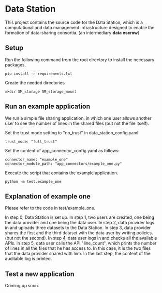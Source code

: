 # Data Station

This project contains the source code for the Data Station, which is a computational and data management infrastructure 
designed to enable the formation of data-sharing consortia. (an intermediary **data escrow**)

## Setup

Run the following command from the root directory to install the necessary packages.

    pip install -r requirements.txt

Create the needed directories

    mkdir SM_storage SM_storage_mount

## Run an example application

We run a simple file sharing application, in which one user allows another user to see the number of lines 
in the shared files (but not the file itself).

Set the trust mode setting to "no_trust" in data_station_config.yaml

    trust_mode: "full_trust"

Set the content of app_connector_config.yaml as follows:

    connector_name: "example_one"
    connector_module_path: "app_connectors/example_one.py"

Execute the script that contains the example application.

    python -m test.example_one

## Explanation of example one

Please refer to the code in test/example_one.

In step 0, Data Station is set up. In step 1, two users are created, one being the data provider
and one being the data user. In step 2, data provider logs in and uploads three datasets 
to the Data Station. In step 3, data provider shares the first and the third dataset 
with the data user by writing policies. (but not the second). In step 4, data user logs in 
and checks all the available APIs. In step 5, data user calls the API "line_count", 
which prints the number of lines in all the files that he has access to. In this case,
it is the two files that the data provider shared with him. In the last step, the content
of the auditable log is printed.

## Test a new application

Coming up soon.
